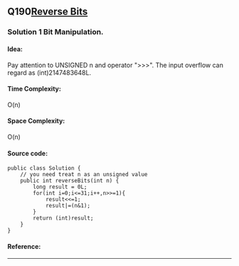 ## Q190[Reverse Bits](https://leetcode.com/problems/reverse-bits/) 

### Solution 1 Bit Manipulation.
#### Idea:
Pay attention to UNSIGNED n and operator ">>>". The input overflow can regard as (int)2147483648L.
#### Time Complexity: 
O(n)
#### Space Complexity:
O(n)
#### Source code:
```
public class Solution {
    // you need treat n as an unsigned value
    public int reverseBits(int n) {
        long result = 0L;
        for(int i=0;i<=31;i++,n>>=1){
            result<<=1;
            result|=(n&1);
        }
        return (int)result;
    }
}
```
#### Reference:
---

